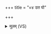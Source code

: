 +++
title = "०४ उत यो"

+++
<details><summary>मूलम् (VS)</summary>

उ॒त यो द्याम॑ति॒सर्पा॑त्प॒रस्ता॒न्न स मु॑च्यातै॒ वरु॑णस्य॒ राज्ञः॑। दि॒व स्पशः॒ प्र च॑रन्ती॒दम॑स्य सहस्रा॒क्षा अति॑ पश्यन्ति॒ भूमि॑म् ॥
</details>
